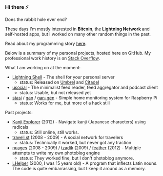 ### Hi there ⚡

Does the rabbit hole ever end?

These days I'm mostly interested in **Bitcoin**, the **Lightning Network** and self-hosted apps, but I worked on many other random things in the past.

Read about my programming story [here](https://ibz.me/programming/).

Below is a summary of my personal projects, hosted here on GitHub. My professional work history is on [Stack Overflow](https://stackoverflow.com/story/ibz).

What I am working on at the moment:

* [Lightning Shell](https://github.com/ibz/lightning-shell) - The shell for your personal server
   * status: Released on [Umbrel](https://github.com/getumbrel) and [Citadel](https://github.com/runcitadel)
* [usocial](https://github.com/ibz/usocial) - The minimalist feed reader, feed aggregator and podcast client
   * status: Usable, but not released yet
* [stasi](https://github.com/ibz/stasi) / [gan](https://github.com/ibz/gan) / [gan-gen](https://github.com/ibz/gan-gen) - Simple home monitoring system for Raspberry Pi
   * status: Works for me, but more of a hack still

Past projects:

* [Kanji Explorer](https://github.com/ibz/kanjiexplorer.com) (2012) - Navigate kanji (Japanese characters) using radicals
   * status: Still online, still works.
* [traveli.st](https://github.com/ibz/travelist) (2008 - 2009) - A social network for travelers
   * status: Technically it worked, but never got any traction
* [nuages](https://github.com/ibz/nuages) (2008 - 2009) / [tzadik](https://github.com/ibz/tzadik) (2009) / [feather](https://github.com/ibz/feather) (2012) - Multiple attempts to write my own photoblog engine
   * status: They worked fine, but I don't photoblog anymore.
* [LHelper](https://github.com/ibz/LHelper) (2000, I was 15 years old) - A program that inflects Latin nouns. The code is quite embarrassing, but I keep it around as a memory.

